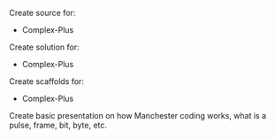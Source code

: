 Create source for:
  * Complex-Plus

Create solution for:
  * Complex-Plus

Create scaffolds for:
  * Complex-Plus

Create basic presentation on how Manchester coding works, what is a pulse, frame, bit, byte, etc.
